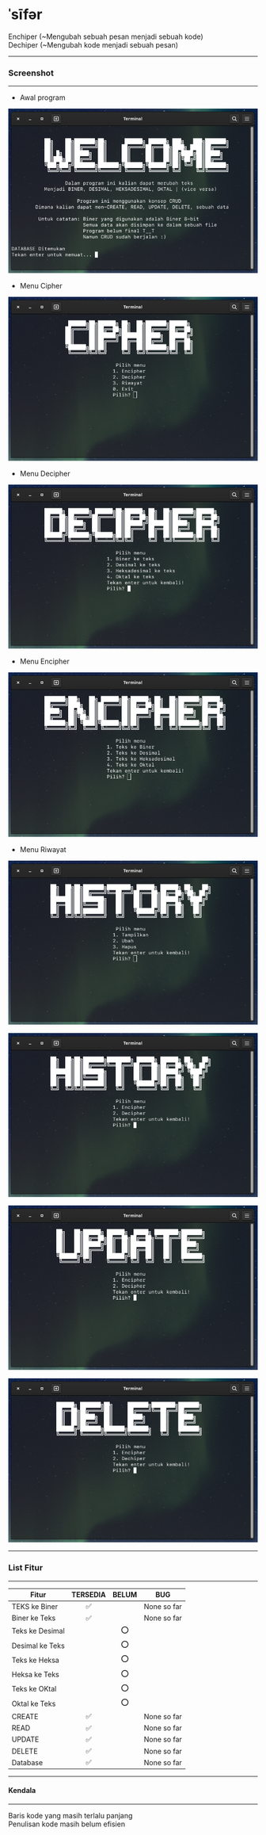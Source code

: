 # ˈsīfər

Enchiper (~Mengubah sebuah pesan menjadi sebuah kode)<br>
Dechiper (~Mengubah kode menjadi sebuah pesan)

---

### Screenshot

---

- Awal program

![](screenshoot/awalProgram.png)

- Menu Cipher

![](screenshoot/menuCipher.png)

- Menu Decipher

![](screenshoot/menuDecipher.png)

- Menu Encipher

![](screenshoot/menuEncipher.png)

- Menu Riwayat

![](screenshoot/menuRiwayat.png)

![](screenshoot/menuRiwayat_1.png)

![](screenshoot/menuRiwayat_2.png)

![](screenshoot/menuRiwayat_3.png)

---
### List Fitur
---
|      Fitur      | TERSEDIA |   BELUM  |     BUG     |
|-----------------|:--------:|:--------:|-------------|
| TEKS ke Biner   |    ✅    |          | None so far |
| Biner ke Teks   |    ✅    |          | None so far |
| Teks ke Desimal |          |    ⭕️    |             |
| Desimal ke Teks |          |    ⭕️    |             |
| Teks ke Heksa   |          |    ⭕️    |             |
| Heksa ke Teks   |          |    ⭕️    |             |
| Teks ke OKtal   |          |    ⭕️    |             |
| Oktal ke Teks   |          |    ⭕️    |             |
|     CREATE      |    ✅    |          | None so far |
|      READ       |    ✅    |          | None so far |
|     UPDATE      |    ✅    |          | None so far |
|     DELETE      |    ✅    |          | None so far |
|    Database     |    ✅    |          | None so far |

---
#### Kendala
---
Baris kode yang masih terlalu panjang <br>
Penulisan kode masih belum efisien <br>
